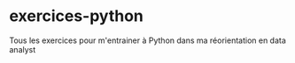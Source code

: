 # exercices-python
Tous les exercices pour m'entrainer à Python dans ma réorientation en data analyst

